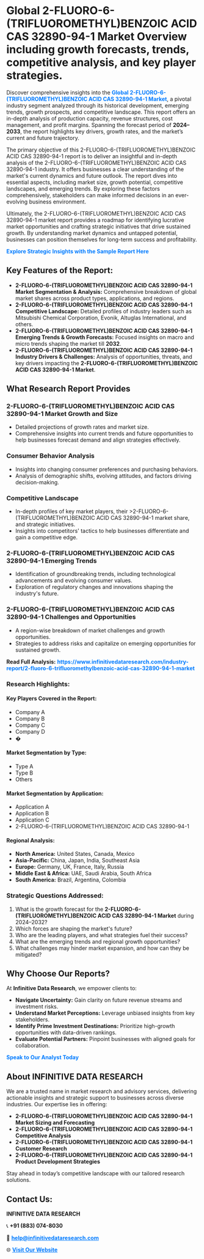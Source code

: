 <h1>Global 2-FLUORO-6-(TRIFLUOROMETHYL)BENZOIC ACID CAS 32890-94-1 Market Overview including growth forecasts, trends, competitive analysis, and key player strategies.</h1>
<p>
Discover comprehensive insights into the 
<a href="https://www.infinitivedataresearch.com/industry-report/2-fluoro-6-trifluoromethylbenzoic-acid-cas-32890-94-1-market" rel="dofollow" style="color: #007BFF; text-decoration: none;"><strong>Global 2-FLUORO-6-(TRIFLUOROMETHYL)BENZOIC ACID CAS 32890-94-1 Market</strong></a>, a pivotal industry segment analyzed through its historical development, emerging trends, growth prospects, and competitive landscape. This report offers an in-depth analysis of production capacity, revenue structures, cost management, and profit margins. Spanning the forecast period of <strong>2024–2033</strong>, the report highlights key drivers, growth rates, and the market’s current and future trajectory.
</p>
<p>
The primary objective of this 2-FLUORO-6-(TRIFLUOROMETHYL)BENZOIC ACID CAS 32890-94-1 report is to deliver an insightful and in-depth analysis of the 2-FLUORO-6-(TRIFLUOROMETHYL)BENZOIC ACID CAS 32890-94-1 industry. It offers businesses a clear understanding of the market's current dynamics and future outlook. The report dives into essential aspects, including market size, growth potential, competitive landscapes, and emerging trends. By exploring these factors comprehensively, stakeholders can make informed decisions in an ever-evolving business environment.
</p>
<p>
Ultimately, the 2-FLUORO-6-(TRIFLUOROMETHYL)BENZOIC ACID CAS 32890-94-1 market report provides a roadmap for identifying lucrative market opportunities and crafting strategic initiatives that drive sustained growth. By understanding market dynamics and untapped potential, businesses can position themselves for long-term success and profitability.
</p>
<p>
<a href="https://www.infinitivedataresearch.com/request-sample/reportId=103265" style="color: #007BFF; text-decoration: none;"><strong>Explore Strategic Insights with the Sample Report Here</strong></a>
</p>

<h2>Key Features of the Report:</h2>
<ul>
<li><strong>2-FLUORO-6-(TRIFLUOROMETHYL)BENZOIC ACID CAS 32890-94-1 Market Segmentation & Analysis:</strong> Comprehensive breakdown of global market shares across product types, applications, and regions.</li>
<li><strong>2-FLUORO-6-(TRIFLUOROMETHYL)BENZOIC ACID CAS 32890-94-1 Competitive Landscape:</strong> Detailed profiles of industry leaders such as Mitsubishi Chemical Corporation, Evonik, Altuglas International, and others.</li>
<li><strong>2-FLUORO-6-(TRIFLUOROMETHYL)BENZOIC ACID CAS 32890-94-1 Emerging Trends & Growth Forecasts:</strong> Focused insights on macro and micro trends shaping the market till <strong>2032</strong>.</li>
<li><strong>2-FLUORO-6-(TRIFLUOROMETHYL)BENZOIC ACID CAS 32890-94-1 Industry Drivers & Challenges:</strong> Analysis of opportunities, threats, and key drivers impacting the <strong>2-FLUORO-6-(TRIFLUOROMETHYL)BENZOIC ACID CAS 32890-94-1 Market</strong>.</li>
</ul>

<h2>What Research Report Provides</h2>
<h3>2-FLUORO-6-(TRIFLUOROMETHYL)BENZOIC ACID CAS 32890-94-1 Market Growth and Size</h3>
<ul>
<li>Detailed projections of growth rates and market size.</li>
<li>Comprehensive insights into current trends and future opportunities to help businesses forecast demand and align strategies effectively.</li>
</ul>

<h3>Consumer Behavior Analysis</h3>
<ul>
<li>Insights into changing consumer preferences and purchasing behaviors.</li>
<li>Analysis of demographic shifts, evolving attitudes, and factors driving decision-making.</li>
</ul>

<h3>Competitive Landscape</h3>
<ul>
<li>In-depth profiles of key market players, their >2-FLUORO-6-(TRIFLUOROMETHYL)BENZOIC ACID CAS 32890-94-1 market share, and strategic initiatives.</li>
<li>Insights into competitors' tactics to help businesses differentiate and gain a competitive edge.</li>
</ul>

<h3>2-FLUORO-6-(TRIFLUOROMETHYL)BENZOIC ACID CAS 32890-94-1 Emerging Trends</h3>
<ul>
<li>Identification of groundbreaking trends, including technological advancements and evolving consumer values.</li>
<li>Exploration of regulatory changes and innovations shaping the industry's future.</li>
</ul>

<h3>2-FLUORO-6-(TRIFLUOROMETHYL)BENZOIC ACID CAS 32890-94-1 Challenges and Opportunities</h3>
<ul>
<li>A region-wise breakdown of market challenges and growth opportunities.</li>
<li>Strategies to address risks and capitalize on emerging opportunities for sustained growth.</li>
</ul>
<p><strong>Read Full Analysis:</strong> <a href="https://www.infinitivedataresearch.com/industry-report/2-fluoro-6-trifluoromethylbenzoic-acid-cas-32890-94-1-market" rel="dofollow" style="color: #007BFF; text-decoration: none;"><strong>https://www.infinitivedataresearch.com/industry-report/2-fluoro-6-trifluoromethylbenzoic-acid-cas-32890-94-1-market</strong></a></p>
<h3>Research Highlights:</h3>
<h4>Key Players Covered in the Report:</h4>
<ul><li>Company A</li><li>Company B</li><li>Company C</li><li>Company D</li><li>�</li></ul>
<h4>Market Segmentation by Type:</h4>
<ul><li>Type A</li><li>Type B</li><li>Others</li></ul>
<h4>Market Segmentation by Application:</h4>
<ul><li>Application A</li><li>Application B</li><li>Application C</li><li>2-FLUORO-6-(TRIFLUOROMETHYL)BENZOIC ACID CAS 32890-94-1</li></ul>

<h4>Regional Analysis:</h4>
<ul>
<li><strong>North America:</strong> United States, Canada, Mexico</li>
<li><strong>Asia-Pacific:</strong> China, Japan, India, Southeast Asia</li>
<li><strong>Europe:</strong> Germany, UK, France, Italy, Russia</li>
<li><strong>Middle East & Africa:</strong> UAE, Saudi Arabia, South Africa</li>
<li><strong>South America:</strong> Brazil, Argentina, Colombia</li>
</ul>

<h3>Strategic Questions Addressed:</h3>
<ol>
<li>What is the growth forecast for the <strong>2-FLUORO-6-(TRIFLUOROMETHYL)BENZOIC ACID CAS 32890-94-1 Market</strong> during 2024–2032?</li>
<li>Which forces are shaping the market's future?</li>
<li>Who are the leading players, and what strategies fuel their success?</li>
<li>What are the emerging trends and regional growth opportunities?</li>
<li>What challenges may hinder market expansion, and how can they be mitigated?</li>
</ol>

<h2>Why Choose Our Reports?</h2>
<p>At <strong>Infinitive Data Research</strong>, we empower clients to:</p>
<ul>
<li><strong>Navigate Uncertainty:</strong> Gain clarity on future revenue streams and investment risks.</li>
<li><strong>Understand Market Perceptions:</strong> Leverage unbiased insights from key stakeholders.</li>
<li><strong>Identify Prime Investment Destinations:</strong> Prioritize high-growth opportunities with data-driven rankings.</li>
<li><strong>Evaluate Potential Partners:</strong> Pinpoint businesses with aligned goals for collaboration.</li>
</ul>
<p><a href="https://www.infinitivedataresearch.com/industry-report/2-fluoro-6-trifluoromethylbenzoic-acid-cas-32890-94-1-market" rel="dofollow" style="color: #007BFF; text-decoration: none;"><strong>Speak to Our Analyst Today</strong></a></p>

<h2>About INFINITIVE DATA RESEARCH</h2>
<p>We are a trusted name in market research and advisory services, delivering actionable insights and strategic support to businesses across diverse industries. Our expertise lies in offering:</p>
<ul>
<li><strong>2-FLUORO-6-(TRIFLUOROMETHYL)BENZOIC ACID CAS 32890-94-1 Market Sizing and Forecasting</strong></li>
<li><strong>2-FLUORO-6-(TRIFLUOROMETHYL)BENZOIC ACID CAS 32890-94-1 Competitive Analysis</strong></li>
<li><strong>2-FLUORO-6-(TRIFLUOROMETHYL)BENZOIC ACID CAS 32890-94-1 Customer Research</strong></li>
<li><strong>2-FLUORO-6-(TRIFLUOROMETHYL)BENZOIC ACID CAS 32890-94-1 Product Development Strategies</strong></li>
</ul>
<p>Stay ahead in today’s competitive landscape with our tailored research solutions.</p>

<h2>Contact Us:</h2>
<p><strong>INFINITIVE DATA RESEARCH</strong></p>
<p>📞 <strong>+91 (883) 074-8030</strong></p>
<p>📧 <strong><a href="mailto:help@infinitivedataresearch.com" style="color: #007BFF;">help@infinitivedataresearch.com</a></strong></p>
<p>🌐 <strong><a href="https://www.infinitivedataresearch.com" rel="dofollow" style="color: #007BFF;">Visit Our Website</a></strong></p>